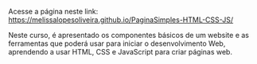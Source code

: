 Acesse a página neste link: https://melissalopesoliveira.github.io/PaginaSimples-HTML-CSS-JS/

Neste curso, é apresentado os componentes básicos de um website e as ferramentas que poderá usar para iniciar o desenvolvimento Web, aprendendo a usar HTML, CSS e JavaScript para criar páginas web.

